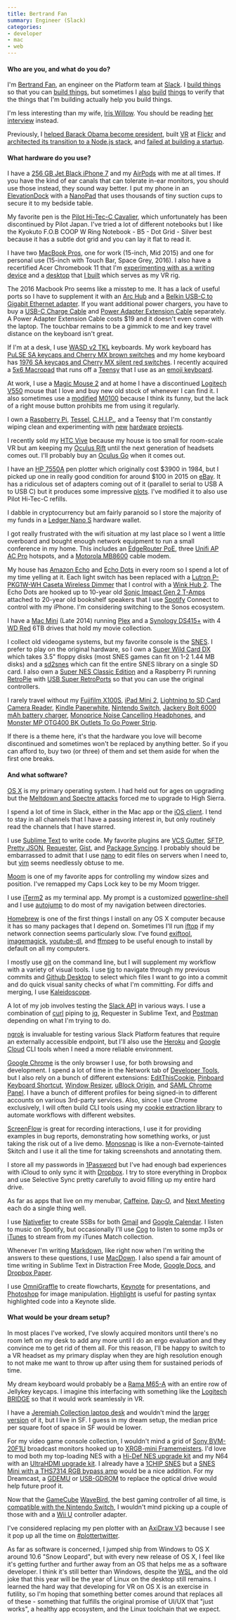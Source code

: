 ```yaml
---
title: Bertrand Fan
summary: Engineer (Slack)
categories:
- developer
- mac
- web
---
```


#### Who are you, and what do you do?

I'm [Bertrand Fan](http://thatsaspicymeatball.com/ "Bert's website."), an engineer on the Platform team at [Slack][]. I [build things](https://api.slack.com/ "The Slack API.") so that you can [build things](https://api.slack.com/apps?new_app=1 "The process for starting a new Slack app."), but sometimes I [also](https://bobamcbobaface.com/ "Bert's boba tea group order tool for Slack.") [build](https://dopewarsbot.com/ "Bert's Dope Wars bot for Slack.") [things](https://vandelayindustries.online/ "Bert's Seinfeld GIF bot for Slack.") to verify that the things that I'm building actually help you build things.

I'm less interesting than my wife, [Iris Willow](http://iriswillow.com/ "Iris' website."). You should be reading [her interview](https://usesthis.com/interviews/iris.willow/ "Iris' Uses This interview.") instead.

Previously, I [helped Barack Obama become president](https://en.wikipedia.org/wiki/Barack_Obama_presidential_campaign%2C_2008#MyBo "The Wikipedia entry for Obama's 2008 campaign."), built [VR](https://techcrunch.com/2015/12/09/flickr-comes-to-gear-vr-with-360-degree-photo-viewing-experience/ "A TechCrunch article about Flickr's VR support.") at [Flickr][] and [architected its transition to a Node.js stack](https://www.youtube.com/watch?v=vBo0aFtg1_M "The YouTube video of Bert's talk about switching Flickr to Node."), and [failed at building a startup](https://www.wired.com/2012/10/recollect-gives-social-media-ephemera-a-permanent-home/ "A Wired article about Bert's social media archival startup.").

#### What hardware do you use?

I have a [256 GB Jet Black iPhone 7][iphone-7] and my [AirPods][airpods] with me at all times. If you have the kind of ear canals that can tolerate in-ear monitors, you should use those instead, they sound way better. I put my phone in an [ElevationDock][elevationdock-3] with a [NanoPad][nanopad.2] that uses thousands of tiny suction cups to secure it to my bedside table. 

My favorite pen is the [Pilot Hi-Tec-C Cavalier][hi-tec-c], which unfortunately has been discontinued by Pilot Japan. I've tried a lot of different notebooks but I like the Kyokuto F.O.B COOP W Ring Notebook - B5 - Dot Grid - Silver best because it has a subtle dot grid and you can lay it flat to read it.

I have two [MacBook Pros][macbook-pro], one for work (15-inch, Mid 2015) and one for personal use (15-inch with Touch Bar, Space Grey, 2016). I also have a recertified Acer Chromebook 11 that I'm [experimenting with as a writing device](https://medium.com/@bertrandom/a-modern-typewriter-7d8b4c86b625 "Bert's Medium post about writing on the Chromebook.") and a [desktop](https://www.flickr.com/photos/bertrandom/27964118280/ "Bert's Flickr photo of his desktop PC.") that [I built](https://www.flickr.com/photos/bertrandom/28244943505/ "Bert's Flickr photo of his desktop PC parts.") which serves as my VR rig.

The 2016 Macbook Pro seems like a misstep to me. It has a lack of useful ports so I have to supplement it with an [Arc Hub][arc-hub] and a [Belkin USB-C to Gigabit Ethernet adapter][usb-c-to-gigabit-ethernet-adapter]. If you want additional power chargers, you have to buy a [USB-C Charge Cable][usb-c-charge-cable-2m] and [Power Adapter Extension Cable][power-adapter-extension-cable] separately. A Power Adapter Extension Cable costs $19 and it doesn't even come with the laptop. The touchbar remains to be a gimmick to me and key travel distance on the keyboard isn't great.

If I'm at a desk, I use [WASD v2 TKL][v2-87-key] keyboards. My work keyboard has [PuLSE SA keycaps and Cherry MX brown switches](https://www.flickr.com/photos/bertrandom/28581802223/ "Bert's Flickr photo of his work keyboard.") and my home keyboard has [1976 SA keycaps and Cherry MX silent red switches](https://www.flickr.com/photos/bertrandom/29723520272/ "Bert's Flickr photo of his home keyboard."). I recently acquired a [5x6 Macropad](https://www.flickr.com/photos/bertrandom/38104104681/ "Bert's Flickr photo of his Macropad array.") that runs off a [Teensy][] that I use as an [emoji keyboard](https://www.flickr.com/photos/bertrandom/38499638930/ "Bert's Flickr photo of his custom emoji keyboard.").

At work, I use a [Magic Mouse 2][magic-mouse-2] and at home I have a discontinued [Logitech V550][v550] mouse that I love and buy new old stock of whenever I can find it. I also sometimes use a [modified](https://www.tindie.com/products/option8/m0100-to-usb-conversion/ "A guide for converting the M0100 mouse to USB.") [M0100][macintosh-mouse] because I think its funny, but the lack of a right mouse button prohibits me from using it regularly.

I own a [Raspberry Pi][raspberry-pi], [Tessel][], [C.H.I.P.][c.h.i.p], and a Teensy that I'm constantly wiping clean and experimenting with [new](https://medium.com/@bertrandom/automating-zelda-3b37127e24c8 "Bert's Medium article about automating the snowball game in Breath of the Wild.") [hardware](https://www.flickr.com/photos/bertrandom/20103972574/ "Bert's Flickr video of his Amazon Dash hack.") [projects](http://thatsaspicymeatball.com/post/3567097734/rfid-record-player "Bert's post about his RFID record player.").

I recently sold my [HTC Vive][vive] because my house is too small for room-scale VR but am keeping my [Oculus Rift][oculus-rift] until the next generation of headsets comes out. I'll probably buy an [Oculus Go][oculus-go] when it comes out.

I have an [HP 7550A][7550a] pen plotter which originally cost $3900 in 1984, but I picked up one in really good condition for around $100 in 2015 on [eBay][]. It has a ridiculous set of adapters coming out of it (parallel to serial to USB A to USB C) but it produces some impressive [plots](https://www.flickr.com/photos/bertrandom/16585002600/ "Bert's Flickr photo of his plotter output."). I've modified it to also use Pilot Hi-Tec-C refills.

I dabble in cryptocurrency but am fairly paranoid so I store the majority of my funds in a [Ledger Nano S][nano-s] hardware wallet.

I got really frustrated with the wifi situation at my last place so I went a little overboard and bought enough network equipment to run a small conference in my home. This includes an [EdgeRouter PoE][edgerouter-poe], three [Unifi AP AC Pro][unifi-ap-ac-pro] hotspots, and a [Motorola MB8600][mb8600] cable modem.

My house has [Amazon Echo][echo.3] and [Echo Dots][echo-dot] in every room so I spend a lot of my time yelling at it. Each light switch has been replaced with a [Lutron P-PKG1W-WH Caseta Wireless Dimmer][p-pkg1w-wh] that I control with a [Wink Hub 2][wink-hub-2]. The Echo Dots are hooked up to 10-year old [Sonic Impact Gen 2 T-Amps][impact-5065] attached to 20-year old bookshelf speakers that I use [Spotify][] Connect to control with my iPhone. I'm considering switching to the Sonos ecosystem.

I have a [Mac Mini][mac-mini] (Late 2014) running [Plex][] and a [Synology DS415+][diskstation-ds2415-plus] with 4 [WD Red][wd-red] 6TB drives that hold my movie collection.

I collect old videogame systems, but my favorite console is the [SNES][]. I prefer to play on the original hardware, so I own a [Super Wild Card DX][super-wild-card-dx] which takes 3.5" floppy disks (most SNES games can fit on 1-2 1.44 MB disks) and a [sd2snes][] which can fit the entire SNES library on a single SD card. I also own a [Super NES Classic Edition][super-nes-classic-edition] and a Raspberry Pi running [RetroPie][] with [USB Super RetroPorts][usb-super-retroport] so that you can use the original controllers.

I rarely travel without my [Fujifilm X100S][x100s], [iPad Mini 2][ipad-mini-2], [Lightning to SD Card Camera Reader][lightning-to-sd-card-camera-reader], [Kindle Paperwhite][kindle-paperwhite], [Nintendo Switch][switch.2], [Jackery Bolt 6000 mAh battery charger][bolt], [Monoprice Noise Cancelling Headphones][active-noise-cancelling-headphones], and [Monster MP OTG400 BK Outlets To Go Power Strip][otg400].

If there is a theme here, it's that the hardware you love will become discontinued and sometimes won't be replaced by anything better. So if you can afford to, buy two (or three) of them and set them aside for when the first one breaks.

#### And what software?

[OS X][macos] is my primary operating system. I had held out for ages on upgrading but the [Meltdown and Spectre attacks](https://meltdownattack.com/ "Details about the Meltdown and Spectre vulnerabilities.") forced me to upgrade to High Sierra.

I spend a lot of time in Slack, either in the Mac app or the [iOS client][slack-ios]. I tend to stay in all channels that I have a passing interest in, but only routinely read the channels that I have starred.

I use [Sublime Text][sublime-text] to write code. My favorite plugins are [VCS Gutter][vcs-gutter], [SFTP][], [Pretty JSON][pretty-json], [Requester][], [Gist][gist.2], and [Package Syncing][package-syncing]. I probably should be embarrassed to admit that I use [nano][] to edit files on servers when I need to, but [vim][] seems needlessly obtuse to me.

[Moom][] is one of my favorite apps for controlling my window sizes and position. I've remapped my Caps Lock key to be my Moom trigger.

I use [iTerm2][] as my terminal app. My prompt is a customized [powerline-shell][] and I use [autojump][] to do most of my navigation between directories.

[Homebrew][] is one of the first things I install on any OS X computer because it has so many packages that I depend on. Sometimes I'll run [iftop][] if my network connection seems particularly slow. I've found [exiftool][], [imagemagick][], [youtube-dl][], and [ffmpeg][] to be useful enough to install by default on all my computers.

I mostly use [git][] on the command line, but I will supplement my workflow with a variety of visual tools. I use [tig][] to navigate through my previous commits and [Github Desktop][github-desktop] to select which files I want to go into a commit and do quick visual sanity checks of what I'm committing. For diffs and merging, I use [Kaleidoscope][].

A lot of my job involves testing the [Slack API](https://api.slack.com/methods "Documentation for the Slack API endpoints.") in various ways. I use a combination of [curl][] piping to [jq][], Requester in Sublime Text, and [Postman][] depending on what I'm trying to do.

[ngrok][] is invaluable for testing various Slack Platform features that require an externally accessible endpoint, but I'll also use the [Heroku][] and [Google Cloud][google-cloud] CLI tools when I need a more reliable environment.

[Google Chrome][chrome] is the only browser I use, for both browsing and development. I spend a lot of time in the Network tab of [Developer Tools][chrome-devtools], but I also rely on a bunch of different extensions: [EditThisCookie][], [Pinboard Keyboard Shortcut][pinboard-keyboard-shortcut], [Window Resizer][window-resizer], [uBlock Origin][ublock-origin], and [SAML Chrome Panel][saml-chrome-panel]. I have a bunch of different profiles for being signed-in to different accounts on various 3rd-party services. Also, since I use Chrome exclusively, I will often build CLI tools using my [cookie extraction library][chrome-cookies-secure] to automate workflows with different websites.

[ScreenFlow][] is great for recording interactions, I use it for providing examples in bug reports, demonstrating how something works, or just taking the risk out of a live demo. [Monosnap][] is like a non-Evernote-tainted Skitch and I use it all the time for taking screenshots and annotating them.

I store all my passwords in [1Password][] but I've had enough bad experiences with iCloud to only sync it with [Dropbox][]. I try to store everything in Dropbox and use Selective Sync pretty carefully to avoid filling up my entire hard drive.

As far as apps that live on my menubar, [Caffeine][], [Day-O][], and [Next Meeting][next-meeting] each do a single thing well.

I use [Nativefier][] to create SSBs for both [Gmail][] and [Google Calendar][google-calendar]. I listen to music on Spotify, but occasionally I'll use [Cog][] to listen to some mp3s or [iTunes][] to stream from my iTunes Match collection.

Whenever I'm writing [Markdown][], like right now when I'm writing the answers to these questions, I use [MacDown][]. I also spend a fair amount of time writing in Sublime Text in Distraction Free Mode, [Google Docs][google-docs], and [Dropbox Paper][dropbox-paper].

I use [OmniGraffle][] to create flowcharts, [Keynote][] for presentations, and [Photoshop][] for image manipulation. [Highlight][] is useful for pasting syntax highlighted code into a Keynote slide.

#### What would be your dream setup?

In most places I've worked, I've slowly acquired monitors until there's no room left on my desk to add any more until I do an ergo evaluation and they convince me to get rid of them all. For this reason, I'll be happy to switch to a VR headset as my primary display when they are high resolution enough to not make me want to throw up after using them for sustained periods of time.

My dream keyboard would probably be a [Rama M65-A][m65-a] with an entire row of Jellykey keycaps. I imagine this interfacing with something like the [Logitech BRIDGE](https://blog.vive.com/us/2017/11/02/introducing-the-logitech-bridge-sdk/ "An HTC post about Logitech's BRIGE SDK.") so that it would work seamlessly in VR.

I have a [Jeremiah Collection laptop desk][mid-century-modern-laptop-desk] and wouldn't mind the [larger version][mid-century-desk-with-cord-management] of it, but I live in SF. I guess in my dream setup, the median price per square foot of space in SF would be lower.

For my video game console collection, I wouldn't mind a grid of [Sony BVM-20F1U][bvm-20f1u] broadcast monitors hooked up to [XRGB-mini Framemeisters][xrgb-mini-framemeister]. I'd love to mod both my top-loading NES with a [Hi-Def NES upgrade kit][hi-def-nes] and my N64 with an [UltraHDMI upgrade kit][ultrahdmi-upgrade-kit]. I already have a [1CHIP SNES](http://retrorgb.com/snes1chip.html "An article about the SNES consoles with the 1CHIP motherboards.") but a [SNES Mini with a THS7314 RGB bypass amp](http://retrorgb.com/snesminirgb.html "An article detailing how to add RGB to the SNES Mini.") would be a nice addition. For my Dreamcast, a [GDEMU][] or [USB-GDROM][] to replace the optical drive would help future proof it.

Now that the [GameCube][] [WaveBird][], the best gaming controller of all time, is [compatible with the Nintendo Switch](https://www.polygon.com/2017/10/24/16533932/nintendo-switch-gamecube-controllers "A Polygon article about the Switch supporting WaveBird controllers."), I wouldn't mind picking up a couple of those with and a [Wii U][wii-u] controller adapter.

I've considered replacing my pen plotter with an [AxiDraw V3][axidraw-v3] because I see it pop up all the time on [#plottertwitter](https://twitter.com/hashtag/plottertwitter "The #plottertwitter hashtag on Twitter.").

As far as software is concerned, I jumped ship from Windows to OS X around 10.6 "Snow Leopard", but with every new release of OS X, I feel like it's getting further and further away from an OS that helps me as a software developer. I think it's still better than Windows, despite the [WSL][windows-subsystem-for-linux], and the old joke that this year will be the year of Linux on the desktop still remains. I learned the hard way that developing for VR on OS X is an exercise in futility, so I'm hoping that something better comes around that replaces all of these - something that fulfills the original promise of UI/UX that "just works", a healthy app ecosystem, and the Linux toolchain that we expect.

[7550a]: http://www.hpmuseum.net/display_item.php?hw=75 "A pen plotter."
[active-noise-cancelling-headphones]: https://www.monoprice.com/product?p_id=10010 "Over the ear headphones."
[airpods]: https://en.wikipedia.org/wiki/AirPods "Wireless in-ear headphones."
[arc-hub]: https://bourgedesign.com/collections/usb-c-technology-collection/products/arc-hub "A USB-C hub."
[axidraw-v3]: https://shop.evilmadscientist.com/productsmenu/846 "A pen plotter."
[bolt]: https://www.amazon.com/gp/product/B01A6L85CC/ "A portable iPhone charger."
[bvm-20f1u]: http://www.tested.com/tech/gaming/456719-best-crt-retro-games/ "A broadcast production monitor."
[c.h.i.p]: https://getchip.com/pages/chip "A tiny computer board."
[diskstation-ds2415-plus]: https://www.synology.com/en-us/products/DS2415+ "A 12-bay NAS device."
[echo-dot]: https://www.amazon.com/Amazon-Echo-Dot-Previous-Generation/b?ie=UTF8&node=14047587011 "A small smart speaker."
[echo.3]: https://en.wikipedia.org/wiki/Amazon_Echo "A smart speaker."
[edgerouter-poe]: https://www.ubnt.com/edgemax/edgerouter-poe/ "A 5 port Power over Ethernet router."
[elevationdock-3]: https://www.elevationlab.com/products/elevation-dock-3 "A dock for the iPhone."
[gamecube]: https://en.wikipedia.org/wiki/Nintendo_GameCube "A gaming console."
[gdemu]: https://gdemu.wordpress.com/ "A replacement for the Dreamcast's optical drive that uses SD cards."
[hi-def-nes]: https://www.game-tech.us/product/hi-def-nes/ "An upgrade kit that adds 1080p HDMI to the NES."
[hi-tec-c]: https://www.amazon.com/Pilot-Hi-Tec-C-Gel-Basic-Colors/dp/B001GR4CQO "A pen."
[impact-5065]: https://www.amazon.com/sonic-impact-portable-class-t-amplifier/dp/b0014krvqq "A digital amplifier."
[ipad-mini-2]: https://en.wikipedia.org/wiki/IPad_Mini_(2nd_generation) "A 7.9 inch tablet device with a Retina screen."
[iphone-7]: https://en.wikipedia.org/wiki/IPhone_7 "A 4.7 inch iOS smartphone."
[kindle-paperwhite]: https://www.amazon.com/Kindle-Paperwhite-Touch-light/dp/B007OZNZG0 "An e-book reader with a book-like screen."
[lightning-to-sd-card-camera-reader]: https://www.apple.com/shop/product/MJYT2AM/A/lightning-to-sd-card-camera-reader "A dingle for reading SD cards on Lightning devices."
[m65-a]: https://rama.works/m65a/ "A mechanical keyboard."
[mac-mini]: https://www.apple.com/mac-mini/ "A small desktop computer."
[macbook-pro]: https://www.apple.com/macbook-pro/ "A laptop."
[macintosh-mouse]: https://en.wikipedia.org/wiki/Apple_Mouse "A mouse included with the original Macintosh."
[magic-mouse-2]: https://en.wikipedia.org/wiki/Magic_Mouse_2 "A multi-touch mouse."
[mb8600]: https://motorolanetwork.com/mb8600.html "A cable modem."
[mid-century-desk-with-cord-management]: https://jeremiahcollection.com/collections/mid-century-desk-with-cord-management/products/mid-century-desk-with-white-gloss-drawers-and-cord-management?variant=738482759 "A desk with cord management."
[mid-century-modern-laptop-desk]: https://jeremiahcollection.com/collections/mid-century-desk-with-cord-management/products/jeremiah-collection-mid-century-modern-laptop-desk?variant=736849191 "A desk."
[nano-s]: https://www.ledgerwallet.com/products/ledger-nano-s "A hardware cryptocurrency wallet."
[nanopad.2]: https://www.elevationlab.com/products/nanopad "An adhesive surface for the ElevationDock."
[oculus-go]: https://www.oculus.com/go/ "An all-in-one VR headset."
[oculus-rift]: https://en.wikipedia.org/wiki/Oculus_Rift "A virtual reality helmet."
[otg400]: https://www.amazon.com/Monster-MP-OTG400-BK-Outlets/dp/B000F9YN2M/ "A small, portable power strip."
[p-pkg1w-wh]: https://www.amazon.com/gp/product/B00JJY0S4G/ "A wireless light dimmer."
[power-adapter-extension-cable]: https://www.apple.com/shop/product/MK122LL/A/power-adapter-extension-cable?fnode=8b "An extension cable for Apple's laptop chargers."
[raspberry-pi]: https://en.wikipedia.org/wiki/Raspberry_Pi "A single-board hackable computer."
[sd2snes]: https://sd2snes.de/blog/about "A device that allows SD cards to be used with a SNES."
[snes]: https://en.wikipedia.org/wiki/Super_Nintendo_Entertainment_System "A 16-bit video game console."
[super-nes-classic-edition]: https://en.wikipedia.org/wiki/Super_NES_Classic_Edition "A miniature version of the SNES."
[super-wild-card-dx]: http://videogamedevelopmentdevices.wikia.com/wiki/Super_Wild_Card_DX "A SNES backup unit."
[switch.2]: https://www.nintendo.com/switch/ "A gaming console."
[teensy]: https://www.pjrc.com/teensy/ "A USB microcontroller board."
[tessel]: https://tessel.io/ "Open-source prototyping hardware"
[ultrahdmi-upgrade-kit]: https://www.game-tech.us/product/ultrahdmi/ "A kit for adding HDMI to the N64."
[unifi-ap-ac-pro]: https://www.ubnt.com/unifi/unifi-ap-ac-pro/ "A wifi access point."
[usb-c-charge-cable-2m]: https://www.apple.com/shop/product/MLL82AM/A/usb-c-charge-cable-2-m?fnode=8b "A USB-C charging cable."
[usb-c-to-gigabit-ethernet-adapter]: https://www.apple.com/shop/product/HJKF2ZM/A/belkin-usb-c-to-gigabit-ethernet-adapter "A USB-C to Ethernet adapter."
[usb-gdrom]: http://3do-renovation.ru/USB-GDROM_Controller.htm "A replacement for the Dreamcast's optical drive."
[usb-super-retroport]: http://www.retrousb.com/product_info.php?cPath=21&products_id=29 "A dongle that adds USB support to the original SNES controllers."
[v2-87-key]: http://www.wasdkeyboards.com/index.php/products/mechanical-keyboard/wasd-v2-87-key-custom-mechanical-keyboard.html "A mechanical keyboard."
[v550]: https://www.amazon.com/Logitech-Cordless-Laser-Mouse-Notebooks/dp/B001DJ7Y2O/ "A cordless laser mouse."
[vive]: http://www.htcvr.com/ "A SteamVR headset."
[wavebird]: https://en.wikipedia.org/wiki/WaveBird_Wireless_Controller "A wireless controller for the GameCube."
[wd-red]: https://www.wdc.com/en/products/products.aspx?id=810 "A hard disk designed for NAS/RAID usage."
[wii-u]: https://www.nintendo.com/wiiu "A unique gaming console."
[wink-hub-2]: https://www.wink.com/products/wink-hub-2/ "A smart home hub."
[x100s]: http://www.fujifilm.com/products/digital_cameras/x/fujifilm_x100s/ "A 16 megapixel digital camera."
[xrgb-mini-framemeister]: https://solarisjapan.com/products/xrgb-mini-framemeister-compact-up-scaler-unit "A device for upscaling video sources."
[1password]: https://1password.com "Password management software for Mac OS X."
[autojump]: https://github.com/wting/autojump "A shell tool for faster directory navigation."
[caffeine]: http://lightheadsw.com/caffeine/ "A Mac menubar application to keep your computer awake."
[chrome-cookies-secure]: https://www.npmjs.com/package/chrome-cookies-secure "A JavaScript library for extracting Chrome cookie data."
[chrome-devtools]: https://developer.chrome.com/devtools "Web developer tools built into Chrome."
[chrome]: https://www.google.com/intl/en/chrome/browser/ "A WebKit-based browser, where each tab runs in its own thread."
[cog]: https://mamburu.net/cog/ "A simple music player for macOS."
[curl]: https://curl.haxx.se/ "A command-line tool for transferring data from URLs."
[day-o]: https://shauninman.com/archive/2016/10/20/day_o_2_mac_menu_bar_clock "A menu bar clock for the Mac."
[dropbox-paper]: https://www.dropbox.com/paper "A document collaboration service."
[dropbox]: https://www.dropbox.com/ "Online syncing and storage."
[ebay]: https://www.ebay.com/ "An auction service."
[editthiscookie]: http://www.editthiscookie.com/ "A browser extension for editing cookie data."
[exiftool]: https://www.sno.phy.queensu.ca/~phil/exiftool/ "A tool for reading and writing metadata in images."
[ffmpeg]: http://www.ffmpeg.org/ "Comprehensive audio/video software."
[flickr]: https://www.flickr.com/ "A photo sharing website."
[gist.2]: https://packagecontrol.io/packages/Gist "A Sublime Text plugin for creating Gists."
[git]: https://git-scm.com/ "A version control system."
[github-desktop]: https://desktop.github.com/ "A client for the versioning control service."
[gmail]: https://mail.google.com/mail/ "Web-based email."
[google-calendar]: https://en.wikipedia.org/wiki/Google_Calendar "A web-based calendar client."
[google-cloud]: https://cloud.google.com/ "A hosted computing platform."
[google-docs]: https://en.wikipedia.org/wiki/Google_Docs "A web-based office suite."
[heroku]: https://www.heroku.com/ "A service for running and deploying Ruby, Node.js, Clojure, Java, Python, and Scala apps."
[highlight]: http://www.andre-simon.de/doku/highlight/en/highlight.php "A tool for marking up example source code in HTML."
[homebrew]: http://brew.sh "Command-line package manager for Mac OS X."
[iftop]: http://www.ex-parrot.com/pdw/iftop/ "A command line tool for watching network usage."
[imagemagick]: http://www.imagemagick.org/script/index.php "Image editing and converting software."
[iterm2]: http://iterm2.com/ "An alternative terminal application for Mac OS X."
[itunes]: https://www.apple.com/itunes/ "A jukebox application and online store."
[jq]: https://stedolan.github.io/jq/ "A command line tool for manipulating JSON data."
[kaleidoscope]: https://www.kaleidoscopeapp.com/ "A file and image diff app for the Mac."
[keynote]: https://www.apple.com/keynote/ "Presentation software for the Mac."
[macdown]: http://macdown.uranusjr.com/ "A Markdown text editor for the Mac."
[macos]: https://en.wikipedia.org/wiki/MacOS "An operating system for Mac hardware."
[markdown]: https://daringfireball.net/projects/markdown/ "An email-like format for marking up text."
[monosnap]: https://monosnap.com/welcome "A screenshot and annotation tool."
[moom]: https://manytricks.com/moom/ "A Mac tool for taking control of window sizing/moving."
[nano]: https://www.nano-editor.org/ "A command-line text editor."
[nativefier]: https://github.com/jiahaog/nativefier "A tool for wrapping a website in a desktop app."
[next-meeting]: https://itunes.apple.com/us/app/next-meeting/id1017470484?mt=12 "A Mac menu bar tool for showing your next meeting."
[ngrok]: https://ngrok.com/ "A service for securly sharing a local server."
[omnigraffle]: https://www.omnigroup.com/omnigraffle/ "Diagramming software for the Mac."
[package-syncing]: https://packagecontrol.io/packages/Package%20Syncing "A Sublime Text plugin for syncing plugins between machines."
[photoshop]: https://www.adobe.com/products/photoshop.html "A bitmap image editor."
[pinboard-keyboard-shortcut]: https://chrome.google.com/webstore/detail/pinboard-keyboard-shortcu/cgponlekaepfdikdebmnklhfnjlbieng "A Chrome plugin for bookmarking the current page in Pinboard."
[plex]: https://plex.tv/ "Media center software."
[postman]: https://www.getpostman.com/ "A browser extension for testing APIs."
[powerline-shell]: https://github.com/b-ryan/powerline-shell "A smart shell prompt for various terminal shells."
[pretty-json]: https://packagecontrol.io/packages/Pretty%20JSON "A Sublime Text plugin for validating and formatting JSON."
[requester]: https://packagecontrol.io/packages/Requester "An HTTP and REST client for Sublime Text"
[retropie]: https://retropie.org.uk/ "Retro game emulation software."
[saml-chrome-panel]: https://chrome.google.com/webstore/detail/saml-chrome-panel/paijfdbeoenhembfhkhllainmocckace "A SAML debugger for Chrome."
[screenflow]: http://www.telestream.net/screenflow/overview.htm "A screencasting studio for the Mac."
[sftp]: https://packagecontrol.io/packages/SFTP "An SFTP plugin for Sublime Text."
[slack-ios]: https://itunes.apple.com/us/app/slack-team-communication/id618783545 "A client app for the chat service."
[slack]: https://slack.com/ "A collaboration service."
[spotify]: https://www.spotify.com/us/ "A music streaming service."
[sublime-text]: http://www.sublimetext.com/ "A coder's text editor."
[tig]: http://jonas.nitro.dk/tig/ "A text-mode interface for git."
[ublock-origin]: https://en.wikipedia.org/wiki/UBlock_Origin "A browser extension for blocking elements on the web."
[vcs-gutter]: https://packagecontrol.io/packages/VCS%20Gutter "A Sublime Text plugin to show version control status in the gutter."
[vim]: http://www.vim.org/ "A command-line text editor."
[window-resizer]: https://chrome.google.com/webstore/detail/window-resizer/kkelicaakdanhinjdeammmilcgefonfh "A Chrome extension for resizing the window to a list of presets."
[windows-subsystem-for-linux]: https://msdn.microsoft.com/en-us/commandline/wsl/about "A Linux environment for Windows."
[youtube-dl]: http://rg3.github.io/youtube-dl/ "A command-line tool for downloading videos from YouTube etc."
